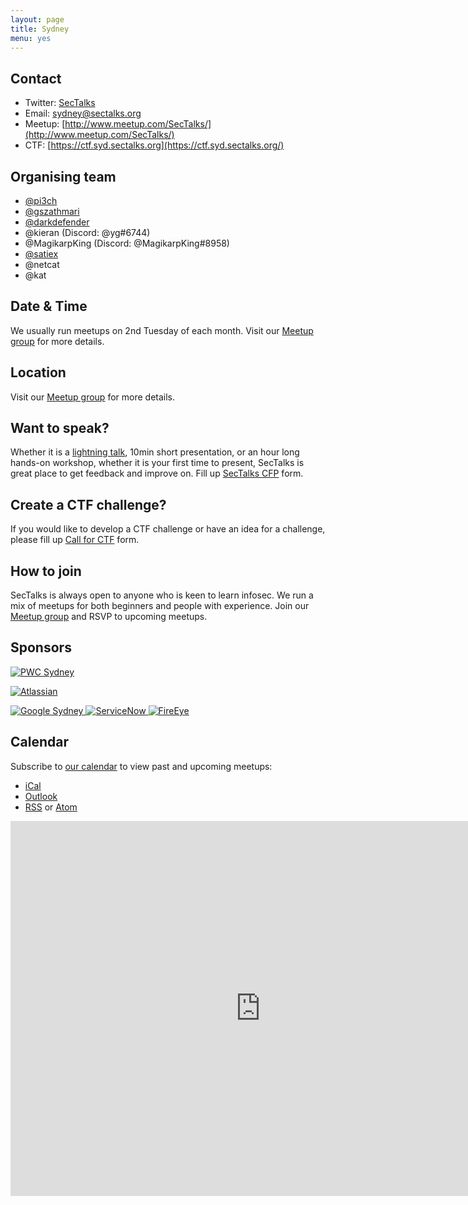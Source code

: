```yaml
---
layout: page
title: Sydney 
menu: yes
---
```


## Contact 

* Twitter: [SecTalks](https://twitter.com/sectalks)
* Email: [sydney@sectalks.org](mailto:sydney@sectalks.org)
* Meetup: [http://www.meetup.com/SecTalks/](http://www.meetup.com/SecTalks/)
* CTF: [https://ctf.syd.sectalks.org](https://ctf.syd.sectalks.org/)

## Organising team 

* [@pi3ch](https://twitter.com/pi3ch) 
* [@gszathmari](https://twitter.com/gszathmari)
* [@darkdefender](https://twitter.com/minimaltalking)
* @kieran (Discord: @yg#6744)
* @MagikarpKing (Discord: @MagikarpKing#8958)
* [@satiex](https://twitter.com/satiexx)
* @netcat
* @kat

## Date & Time 

We usually run meetups on 2nd Tuesday of each month. Visit our [Meetup group](http://www.meetup.com/SecTalks/) for more details.

## Location 

Visit our [Meetup group](http://www.meetup.com/SecTalks/) for more details.

## Want to speak?

Whether it is a [lightning talk](https://en.wikipedia.org/wiki/Lightning_talk), 10min short presentation, or an hour long hands-on workshop, whether it is your first time to present, SecTalks is great place to get feedback and improve on.
Fill up [SecTalks CFP](http://j.mp/sectalkscfp) form.

## Create a CTF challenge?

If you would like to develop a CTF challenge or have an idea for a challenge, please
fill up [Call for CTF](https://bit.ly/sectalksctf) form.

## How to join

SecTalks is always open to anyone who is keen to learn infosec.
We run a mix of meetups for both beginners and people with experience.
Join our [Meetup group](http://www.meetup.com/SecTalks/) and
RSVP to upcoming meetups. 

## Sponsors
<a href="https://pwc.to/2FcpqF4" 
   title="PWC Sydney">
    <img src="{{ site.baseurl }}/images/sponsors/pwc.jpg" 
         alt="PWC Sydney"
         class="sponsor">
</a>
<!--<a href="https://bit.ly/2XYwxK9" 
   title="elttam">
    <img src="{{ site.baseurl }}/images/sponsors/elttam.png" 
         alt="elttam"
         class="sponsor">
</a>-->
<!--<a href="https://bit.ly/sectalkstyro" 
   title="Tyro Payments">
    <img src="{{ site.baseurl }}/images/sponsors/tyro.png" 
         alt="Tyro Payments" 
         class="sponsor">
</a>-->
<a href="https://bit.ly/2OUPAkk" 
   title="Atlassian Sydney">
    <img src="{{ site.baseurl }}/images/sponsors/atlassian.png" 
         alt="Atlassian"
         class="sponsor-med">
</a>
<br />
<!--<a href="https://bit.ly/2Cr4SIt" 
   title="Amazon InfoSec Sydney">
    <img src="{{ site.baseurl }}/images/sponsors/amazon.png" 
         alt="Amazon InfoSec Sydney"
         class="sponsor">
</a>-->
<a href="https://bit.ly/2IiKrCm" 
   title="Google Sydney">
    <img src="{{ site.baseurl }}/images/sponsors/google.png" 
         alt="Google Sydney"
         class="sponsor">
</a>
<a href="https://bit.ly/2uP0XRD" 
   title="ServiceNow">
    <img src="{{ site.baseurl }}/images/sponsors/servicenow.jpg" 
         alt="ServiceNow"
         class="sponsor-med">
</a>
<a href="https://bit.ly/2LMfvew" 
   title="FireEye">
    <img src="{{ site.baseurl }}/images/sponsors/fireeye.png" 
         alt="FireEye"
         class="sponsor-med">
</a>




## Calendar 

Subscribe to [our calendar](http://www.meetup.com/SecTalks/events/) to view past and upcoming meetups:

* [iCal](webcal://www.meetup.com/SecTalks/events/ical/)
* [Outlook](http://www.meetup.com/SecTalks/events/ical/)
* [RSS](http://www.meetup.com/SecTalks/events/rss/) or [Atom](http://www.meetup.com/SecTalks/events/atom/)

<iframe src="https://calendar.google.com/calendar/b/3/embed?height=600&amp;wkst=1&amp;bgcolor=%23FFFFFF&amp;src=dgchlqmn2t1tet4f5ruen9aluc5kol6m%40import.calendar.google.com&amp;color=%23875509&amp;ctz=Australia%2FSydney" style="border-width:0" width="800" height="600" frameborder="0" scrolling="no"></iframe>
